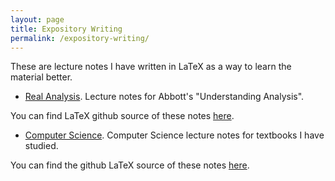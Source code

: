 ```yaml
---
layout: page
title: Expository Writing
permalink: /expository-writing/
---
```


These are lecture notes I have written in LaTeX as a way to learn the material better.

- [Real Analysis](https://jobhdez.github.io/analysis.pdf). Lecture notes for Abbott's "Understanding Analysis".

You can find  LaTeX github source of these notes [here](https://github.com/Jobhdez/real-analysis).

- [Computer Science](https://jobhdez.github.io/cs_digest.pdf). Computer Science lecture notes for textbooks I have studied.

You can find the github LaTeX source of these notes [here](https://github.com/Jobhdez/CS-digest).